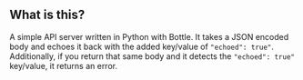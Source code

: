 ## What is this?

A simple API server written in Python with Bottle.
It takes a JSON encoded body and echoes it back with the added
key/value of `"echoed": true"`. Additionally, if you return that
same body and it detects the `"echoed": true"` key/value, it returns
an error.